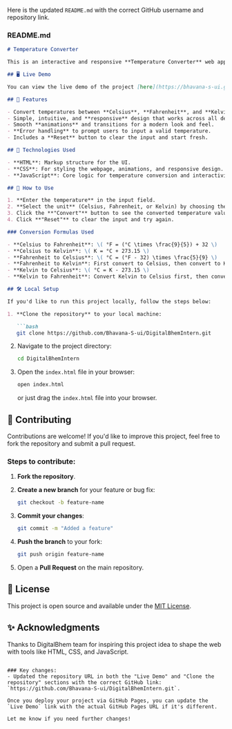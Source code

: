 Here is the updated `README.md` with the correct GitHub username and repository link.

### **README.md**

```markdown
# Temperature Converter

This is an interactive and responsive **Temperature Converter** web application that allows users to convert between Celsius, Fahrenheit, and Kelvin. The project is built using **HTML**, **CSS**, and **JavaScript** and provides a clean, elegant user interface with smooth animations and transitions.

## 🖥️ Live Demo

You can view the live demo of the project [here](https://bhavana-s-ui.github.io/DigitalBhemIntern/).

## 🌟 Features

- Convert temperatures between **Celsius**, **Fahrenheit**, and **Kelvin**.
- Simple, intuitive, and **responsive** design that works across all devices (desktop and mobile).
- Smooth **animations** and transitions for a modern look and feel.
- **Error handling** to prompt users to input a valid temperature.
- Includes a **Reset** button to clear the input and start fresh.

## 🔧 Technologies Used

- **HTML**: Markup structure for the UI.
- **CSS**: For styling the webpage, animations, and responsive design.
- **JavaScript**: Core logic for temperature conversion and interactivity.

## 🚀 How to Use

1. **Enter the temperature** in the input field.
2. **Select the unit** (Celsius, Fahrenheit, or Kelvin) by choosing the corresponding radio button.
3. Click the **"Convert"** button to see the converted temperature values in other units.
4. Click **"Reset"** to clear the input and try again.

### Conversion Formulas Used

- **Celsius to Fahrenheit**: \( °F = (°C \times \frac{9}{5}) + 32 \)
- **Celsius to Kelvin**: \( K = °C + 273.15 \)
- **Fahrenheit to Celsius**: \( °C = (°F - 32) \times \frac{5}{9} \)
- **Fahrenheit to Kelvin**: First convert to Celsius, then convert to Kelvin.
- **Kelvin to Celsius**: \( °C = K - 273.15 \)
- **Kelvin to Fahrenheit**: Convert Kelvin to Celsius first, then convert to Fahrenheit.

## 🛠️ Local Setup

If you'd like to run this project locally, follow the steps below:

1. **Clone the repository** to your local machine:

   ```bash
   git clone https://github.com/Bhavana-S-ui/DigitalBhemIntern.git
   ```

2. Navigate to the project directory:

   ```bash
   cd DigitalBhemIntern
   ```

3. Open the `index.html` file in your browser:

   ```bash
   open index.html
   ```

   or just drag the `index.html` file into your browser.

## 🤝 Contributing

Contributions are welcome! If you'd like to improve this project, feel free to fork the repository and submit a pull request.

### Steps to contribute:

1. **Fork the repository**.
2. **Create a new branch** for your feature or bug fix:
   
   ```bash
   git checkout -b feature-name
   ```

3. **Commit your changes**:

   ```bash
   git commit -m "Added a feature"
   ```

4. **Push the branch** to your fork:

   ```bash
   git push origin feature-name
   ```

5. Open a **Pull Request** on the main repository.

## 📄 License

This project is open source and available under the [MIT License](LICENSE).

## ✨ Acknowledgments

Thanks to DigitalBhem team for inspiring this project idea to shape the web with tools like HTML, CSS, and JavaScript.
```

### Key changes:
- Updated the repository URL in both the "Live Demo" and "Clone the repository" sections with the correct GitHub link: `https://github.com/Bhavana-S-ui/DigitalBhemIntern.git`.

Once you deploy your project via GitHub Pages, you can update the `Live Demo` link with the actual GitHub Pages URL if it's different.

Let me know if you need further changes!
